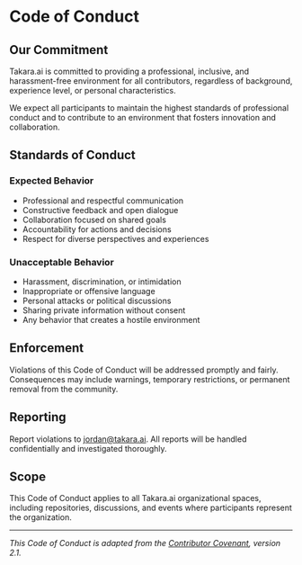 # Code of Conduct

## Our Commitment

Takara.ai is committed to providing a professional, inclusive, and harassment-free environment for all contributors, regardless of background, experience level, or personal characteristics.

We expect all participants to maintain the highest standards of professional conduct and to contribute to an environment that fosters innovation and collaboration.

## Standards of Conduct

### Expected Behavior
- Professional and respectful communication
- Constructive feedback and open dialogue
- Collaboration focused on shared goals
- Accountability for actions and decisions
- Respect for diverse perspectives and experiences

### Unacceptable Behavior
- Harassment, discrimination, or intimidation
- Inappropriate or offensive language
- Personal attacks or political discussions
- Sharing private information without consent
- Any behavior that creates a hostile environment

## Enforcement

Violations of this Code of Conduct will be addressed promptly and fairly. Consequences may include warnings, temporary restrictions, or permanent removal from the community.

## Reporting

Report violations to jordan@takara.ai. All reports will be handled confidentially and investigated thoroughly.

## Scope

This Code of Conduct applies to all Takara.ai organizational spaces, including repositories, discussions, and events where participants represent the organization.

---

*This Code of Conduct is adapted from the [Contributor Covenant](https://www.contributor-covenant.org/), version 2.1.* 